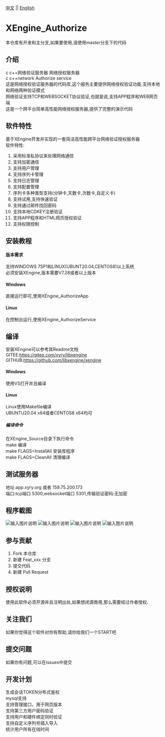 [中文](README.md) ||  [English](README.en.md)  
# XEngine_Authorize
本仓库有开发和主分支,如果要使用,请使用master分支下的代码  

## 介绍
c c++网络验证服务器 网络授权服务器  
c c++network Authorize service  
这是网络授权验证服务器的代码库,这个服务主要提供网络授权验证功能.支持本地和网络两种验证模式  
网络验证支持TCP和WEBSOCKET协议验证,也就是说,支持APP程序和WEB网页端  
这是一个跨平台简单高性能网络授权服务器,提供了完整的演示代码  

## 软件特性
基于XEngine开发并实现的一套简洁高性能跨平台网络验证授权服务器  
软件特性:  
1. 采用标准私协议来处理网络通信
2. 支持加密通信
3. 支持用户管理
4. 支持序列卡管理
5. 支持日志管理
6. 支持配置管理
7. 序列卡多种类型支持(分钟卡,天数卡,次数卡,自定义卡)
8. 支持试用,支持快速验证
9. 支持通过邮件找回密码
10. 支持本地CDKEY注册验证
11. 支持APP程序和HTML网页授权验证
12. 支持权限控制

## 安装教程

#### 版本需求
支持WINDOWS 7SP1和LINUX(UBUNT20.04,CENTOS8)以上系统  
必须安装XEngine,版本需要V7.28或者以上版本    

#### Windows
直接运行即可,使用XEngine_AuthorizeApp

#### Linux
在控制台运行,使用XEngine_AuthorizeService

## 编译
安装XEngine可以参考其Readme文档  
GITEE:https://gitee.com/xyry/libxengine  
GITHUB:https://github.com/libxengine/xengine

#### Windows
使用VS打开并且编译  

#### Linux
Linux使用Makefile编译  
UBUNTU20.04 x64或者CENTOS8 x64均可  

##### 编译命令
在XEngine_Source目录下执行命令  
make 编译  
make FLAGS=InstallAll 安装库程序  
make FLAGS=CleanAll 清理编译  

## 测试服务器
地址:app.xyry.org 或者 159.75.200.173  
端口:tcp端口 5300,websocket端口 5301,传输验证密码:无加密

## 程序截图
![输入图片说明](https://www.xyry.org/authorize/1.png "在这里输入图片标题")
![输入图片说明](https://www.xyry.org/authorize/2.png "在这里输入图片标题")
![输入图片说明](https://www.xyry.org/authorize/3.png "在这里输入图片标题")
![输入图片说明](https://www.xyry.org/authorize/4.png "在这里输入图片标题")

## 参与贡献

1.  Fork 本仓库
2.  新建 Feat_xxx 分支
3.  提交代码
4.  新建 Pull Request 

## 授权说明
使用此软件必须开源并且注明出处,如果想闭源商用,那么需要经过作者授权.

## 关注我们
如果你觉得这个软件对你有帮助,请你给我们一个START吧

## 提交问题

如果你有问题,可以在issues中提交

## 开发计划 
生成会话TOKEN分布式鉴权  
mysql支持  
支持管理接口，用于网页版本  
支持第三方用户密码验证  
支持用户和硬件绑定同时验证  
支持自定义序列号插入导入  
统计用户所有在线时间  